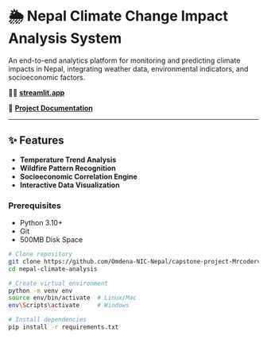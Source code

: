 # 🌦️ Nepal Climate Change Impact Analysis System

An end-to-end analytics platform for monitoring and predicting climate impacts in Nepal, integrating weather data, environmental indicators, and socioeconomic factors.

📲📲 **[streamlit.app](https://omdena-nic-nepal-capstone-project-mrcoderv-srcdashboard-ysvi5p.streamlit.app/)**  


📄 **[Project Documentation](https://omdena-nic-nepal.github.io/capstone-project-Mrcoderv/Documentation.html)**

---
## ✨ Features

- **Temperature Trend Analysis**
- **Wildfire Pattern Recognition**
- **Socioeconomic Correlation Engine**
- **Interactive Data Visualization**


### Prerequisites
- Python 3.10+
- Git
- 500MB Disk Space

```bash
# Clone repository
git clone https://github.com/Omdena-NIC-Nepal/capstone-project-Mrcoderv.git
cd nepal-climate-analysis

# Create virtual environment
python -m venv env
source env/bin/activate  # Linux/Mac
env\Scripts\activate     # Windows

# Install dependencies
pip install -r requirements.txt
